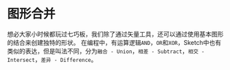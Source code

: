 # 图形合并

想必大家小时候都玩过七巧板，我们除了通过矢量工具，还可以通过使用基本图形的结合来创建独特的形状。
在编程中，有运算逻辑`AND`，`OR`和`XOR`，Sketch中也有类似的表达，但是叫法不同，分为`融合 - Union`，`相差 - Subtract`，`相交 - Intersect`，`差异 - Difference`。